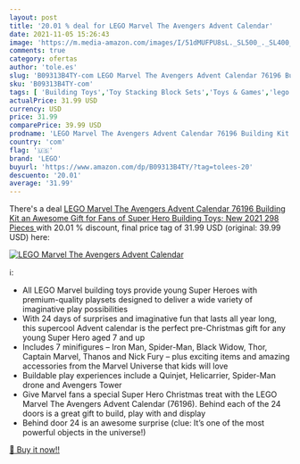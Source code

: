 ```yaml
---
layout: post
title: '20.01 % deal for LEGO Marvel The Avengers Advent Calendar'
date: 2021-11-05 15:26:43
image: 'https://m.media-amazon.com/images/I/51dMUFPU8sL._SL500_._SL400_.jpg'
comments: true
category: ofertas
author: 'tole.es'
slug: 'B09313B4TY-com LEGO Marvel The Avengers Advent Calendar 76196 Building...'
sku: 'B09313B4TY-com'
tags: [ 'Building Toys','Toy Stacking Block Sets','Toys & Games','lego', ]
actualPrice: 31.99 USD
currency: USD
price: 31.99
comparePrice: 39.99 USD
prodname: 'LEGO Marvel The Avengers Advent Calendar 76196 Building Kit  an Awesome Gift for Fans of Super Hero Building Toys; New 2021  298 Pieces '
country: 'com'
flag: '🇺🇸'
brand: 'LEGO'
buyurl: 'https://www.amazon.com/dp/B09313B4TY/?tag=tolees-20'
descuento: '20.01'
average: '31.99'
---
```


There's a deal [LEGO Marvel The Avengers Advent Calendar 76196 Building Kit  an Awesome Gift for Fans of Super Hero Building Toys; New 2021  298 Pieces ](https://www.amazon.com/dp/B09313B4TY/?tag=tolees-20)  with  20.01 % discount, final price tag of  31.99 USD (original: 39.99 USD) here:

[![LEGO Marvel The Avengers Advent Calendar](https://m.media-amazon.com/images/I/51dMUFPU8sL._SL500_._SL400_.jpg)](https://www.amazon.com/dp/B09313B4TY/?tag=tolees-20)

ℹ️:

- All LEGO Marvel building toys provide young Super Heroes with premium-quality playsets designed to deliver a wide variety of imaginative play possibilities
- With 24 days of surprises and imaginative fun that lasts all year long, this supercool Advent calendar is the perfect pre-Christmas gift for any young Super Hero aged 7 and up
- Includes 7 minifigures – Iron Man, Spider-Man, Black Widow, Thor, Captain Marvel, Thanos and Nick Fury – plus exciting items and amazing accessories from the Marvel Universe that kids will love
- Buildable play experiences include a Quinjet, Helicarrier, Spider-Man drone and Avengers Tower
- Give Marvel fans a special Super Hero Christmas treat with the LEGO Marvel The Avengers Advent Calendar (76196). Behind each of the 24 doors is a great gift to build, play with and display
- Behind door 24 is an awesome surprise (clue: It’s one of the most powerful objects in the universe!)

[🛒 Buy it now!!](https://www.amazon.com/dp/B09313B4TY/?tag=tolees-20)
